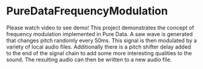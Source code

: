 # PureDataFrequencyModulation
Please watch video to see demo! This project demonstrates the concept of frequency modulation implemented in Pure Data. A saw wave is generated that changes pitch randomly every 50ms. This signal is then modulated by a variety of local audio files. Additionally there is a pitch shifter delay added to the end of the signal chain to add some more interesting qualities to the sound. The resulting audio can then be written to a new audio file.
